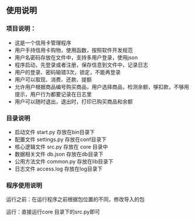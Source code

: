 
## 使用说明
### 项目说明：
* 这是一个信用卡管理程序
* 用户手持信用卡购物，使用函数，按照软件开发规范
* 用户名密码存放在文件中，支持多用户登录，使用json
* 程序启动，先登录或者注册，保存信息到文件中，记录日志
* 用户的登录、密码输错3次，锁定，不能再登录
* 用户可以取现、消费、还款、提额
* 允许用户根据商品编号购买商品，用户选择商品，检测余额，够扣款，不够用提示，用户行为都要记录在日志里
* 用户可以随时退出，退出时，打印已购买商品和余额
### 目录说明
* 启动文件 start.py 存放在bin目录下
* 配置文件 settings.py 存放在conf目录下
* 核心逻辑文件 src.py 存放在 core 目录中
* 数据相关文件 db.json 存放在db目录下
* 公用方法文件 common.py 存放在lib目录下
* 日志文件 access.log 存放在log目录下
### 程序使用说明
运行之前：在运行程序之前根据包位置的不同，修改导入的包

运行：直接运行core 目录下的src.py即可